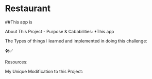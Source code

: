 # Restaurant

##This app is 

About This Project - Purpose & Cababilities: *This app 

The Types of things I learned and implemented in doing this challenge: 

🛠️✅ 


Resources:

My Unique Modification to this Project:
